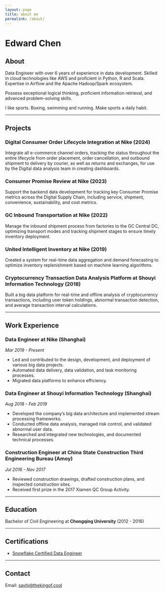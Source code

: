 ```yaml
---
layout: page
title: about me
permalink: /about/
---
```

# Edward Chen

## About
Data Engineer with over 6 years of experience in data development. Skilled in cloud technologies like AWS and proficient in Python, R and Scala. Expertise in Airflow and the Apache Hadoop/Spark ecosystem. 

Possess exceptional logical thinking, proficient information retrieval, and advanced problem-solving skills.

I like sports. Boxing, swimming and running. Make sports a daily habit.

---

## Projects
### Digital Consumer Order Lifecycle Integration at **Nike** (2024)

Integrate all e-commerce channel orders, tracking the status throughout the entire lifecycle from order placement, order cancellation, and outbound shipment to delivery by courier, as well as returns and exchanges, for use by the Digital data analysis team in creating dashboards.

### Consumer Promise Review at **Nike** (2023)

Support the backend data development for tracking key Consumer Promise metrics across the Digital Supply Chain, including service, shipment, convenience, sustainability, and cost metrics.

### GC Inbound Transportation at **Nike** (2022)

Manage the inbound shipment process from factories to the GC Central DC, optimizing transport modes and tracking shipment stages to ensure timely inventory deployment.

### United Intelligent Inventory at **Nike** (2019)

Created a system for real-time data aggregation and demand forecasting to optimize inventory replenishment based on machine learning algorithms.


### Cryptocurrency Transaction Data Analysis Platform at **Shouyi Information Technology** (2018)

Built a big data platform for real-time and offline analysis of cryptocurrency transactions, including user token holdings, abnormal transaction detection, and average transaction interval calculations.

---

## Work Experience

### Data Engineer at **Nike** (Shanghai)
*Mar 2019 - Present* 

- Led and contributed to the design, development, and deployment of various big data projects.
- Automated data delivery, data validation, and task monitoring processes.
- Migrated data platforms to enhance efficiency.

### Data Engineer at **Shouyi Information Technology** (Shanghai)
*Aug 2018 - Feb 2019* 

- Developed the company’s big data architecture and implemented stream processing frameworks.
- Conducted offline data analysis, managed risk control, and validated abnormal user data.
- Researched and integrated new technologies, and documented technical processes.

### Construction Engineer at **China State Construction Third Engineering Bureau** (Amoy)
*Jul 2016 - Nov 2017*

- Reviewed construction drawings, drafted construction plans, and inspected construction sites.
- Received first prize in the 2017 Xiamen QC Group Activity.

---

## Education
Bachelor of Civil Engineering at **Chongqing University** (2012 - 2016)

---

## Certifications
- [Snowflake Certified Data Engineer](https://www.credly.com/users/thekingofcool/badges)

---
## Contact

Email: sayhi@thekingof.cool
